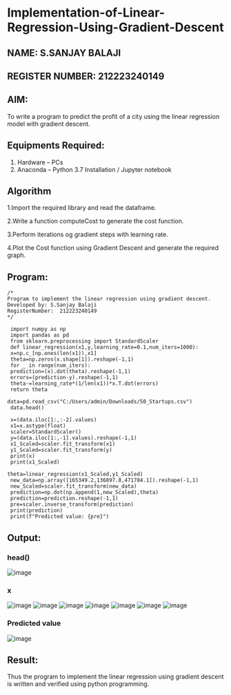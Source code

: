 # Implementation-of-Linear-Regression-Using-Gradient-Descent
## NAME: S.SANJAY BALAJI
## REGISTER NUMBER: 212223240149
## AIM:
To write a program to predict the profit of a city using the linear regression model with gradient descent.

## Equipments Required:
1. Hardware – PCs
2. Anaconda – Python 3.7 Installation / Jupyter notebook

## Algorithm
1.Import the required library and read the dataframe.

2.Write a function computeCost to generate the cost function.

3.Perform iterations og gradient steps with learning rate.

4.Plot the Cost function using Gradient Descent and generate the required graph.

## Program:
```
/*
Program to implement the linear regression using gradient descent.
Developed by: S.Sanjay Balaji
RegisterNumber:  212223240149
*/
```
```
 import numpy as np
 import pandas as pd
 from sklearn.preprocessing import StandardScaler
 def linear_regression(x1,y,learning_rate=0.1,num_iters=1000):
 x=np.c_[np.ones(len(x1)),x1]
 theta=np.zeros(x.shape[1]).reshape(-1,1)
 for _ in range(num_iters):
 prediction=(x).dot(theta).reshape(-1,1)
 errors=(prediction-y).reshape(-1,1)
 theta-=learning_rate*(1/len(x1))*x.T.dot(errors)
 return theta   
```
```
data=pd.read_csv("C:/Users/admin/Downloads/50_Startups.csv")
 data.head()
```
```
 x=(data.iloc[1:,:-2].values)
 x1=x.astype(float)
 scaler=StandardScaler()
 y=(data.iloc[1:,-1].values).reshape(-1,1)
 x1_Scaled=scaler.fit_transform(x1)
 y1_Scaled=scaler.fit_transform(y)
 print(x)
 print(x1_Scaled)
```
```
theta=linear_regression(x1_Scaled,y1_Scaled)
 new_data=np.array([165349.2,136897.8,471784.1]).reshape(-1,1)
 new_Scaled=scaler.fit_transform(new_data)
 prediction=np.dot(np.append(1,new_Scaled),theta)
 prediction=prediction.reshape(-1,1)
 pre=scaler.inverse_transform(prediction)
 print(prediction)
 print(f"Predicted value: {pre}")
```

## Output:
### head()
![image](https://github.com/SanjayBalaji0/Implementation-of-Linear-Regression-Using-Gradient-Descent/assets/145533553/25dfd0c6-3f18-4827-89b4-ae6ced65f507)
### x
![image](https://github.com/SanjayBalaji0/Implementation-of-Linear-Regression-Using-Gradient-Descent/assets/145533553/118527ee-e9cf-49e6-9abc-e8d33ae6b75e)
![image](https://github.com/SanjayBalaji0/Implementation-of-Linear-Regression-Using-Gradient-Descent/assets/145533553/b13e1091-ba43-4af7-8a8b-88768cd7418e)
![image](https://github.com/SanjayBalaji0/Implementation-of-Linear-Regression-Using-Gradient-Descent/assets/145533553/c3f587c3-6002-4097-a36f-54022269e14c)
![image](https://github.com/SanjayBalaji0/Implementation-of-Linear-Regression-Using-Gradient-Descent/assets/145533553/668c8ef7-d999-448d-bf78-4a7eb8d9a542)
![image](https://github.com/SanjayBalaji0/Implementation-of-Linear-Regression-Using-Gradient-Descent/assets/145533553/d42a73e0-9947-434f-9bb0-44bae273cfe5)
![image](https://github.com/SanjayBalaji0/Implementation-of-Linear-Regression-Using-Gradient-Descent/assets/145533553/a0b32e44-3dc7-453d-8a42-3fc0efff0678)
![image](https://github.com/SanjayBalaji0/Implementation-of-Linear-Regression-Using-Gradient-Descent/assets/145533553/d4aad1bb-d769-4f24-8654-7e3acc3b6df4)
### Predicted value
![image](https://github.com/SanjayBalaji0/Implementation-of-Linear-Regression-Using-Gradient-Descent/assets/145533553/8eaac0c0-719c-496f-8c90-d5619cd8d2f3)


## Result:
Thus the program to implement the linear regression using gradient descent is written and verified using python programming.
